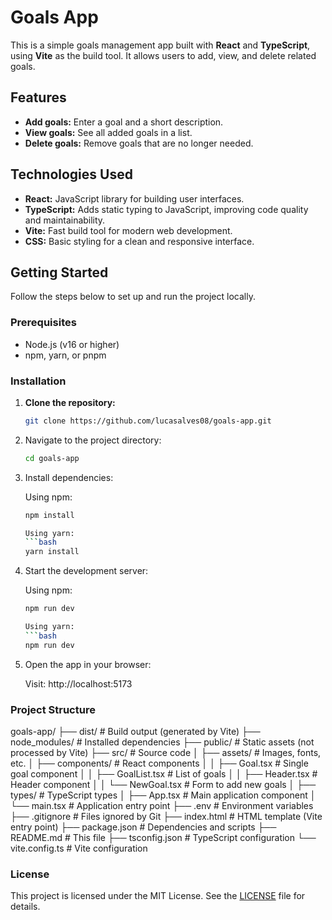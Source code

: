 # Goals App

This is a simple goals management app built with **React** and **TypeScript**, using **Vite** as the build tool. It allows users to add, view, and delete related goals.

## Features

- **Add goals:** Enter a goal and a short description.
- **View goals:** See all added goals in a list.
- **Delete goals:** Remove goals that are no longer needed.

## Technologies Used

- **React:** JavaScript library for building user interfaces.
- **TypeScript:** Adds static typing to JavaScript, improving code quality and maintainability.
- **Vite:** Fast build tool for modern web development.
- **CSS:** Basic styling for a clean and responsive interface.

## Getting Started

Follow the steps below to set up and run the project locally.

### Prerequisites

- Node.js (v16 or higher)
- npm, yarn, or pnpm

### Installation

1. **Clone the repository:**

   ```bash
   git clone https://github.com/lucasalves08/goals-app.git

   ```

2. Navigate to the project directory:

   ```bash
   cd goals-app

   ```

3. Install dependencies:

   Using npm:

   ````bash
   npm install

   Using yarn:
   ```bash
   yarn install

   ````

4. Start the development server:

   Using npm:

   ````bash
   npm run dev

   Using yarn:
   ```bash
   npm run dev

   ````

5. Open the app in your browser:

   Visit:
   http://localhost:5173

### Project Structure

goals-app/
├── dist/ # Build output (generated by Vite)
├── node_modules/ # Installed dependencies
├── public/ # Static assets (not processed by Vite)
├── src/ # Source code
│ ├── assets/ # Images, fonts, etc.
│ ├── components/ # React components
│ │ ├── Goal.tsx # Single goal component
│ │ ├── GoalList.tsx # List of goals
│ │ ├── Header.tsx # Header component
│ │ └── NewGoal.tsx # Form to add new goals
│ ├── types/ # TypeScript types
│ ├── App.tsx # Main application component
│ └── main.tsx # Application entry point
├── .env # Environment variables
├── .gitignore # Files ignored by Git
├── index.html # HTML template (Vite entry point)
├── package.json # Dependencies and scripts
├── README.md # This file
├── tsconfig.json # TypeScript configuration
└── vite.config.ts # Vite configuration

### License

This project is licensed under the MIT License. See the [LICENSE](https://license/) file for details.
